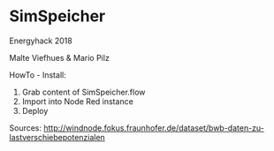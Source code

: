 # SimSpeicher
Energyhack 2018

Malte Viefhues & Mario Pilz

HowTo - Install:
1. Grab content of SimSpeicher.flow 
2. Import into Node Red instance
3. Deploy

Sources:
http://windnode.fokus.fraunhofer.de/dataset/bwb-daten-zu-lastverschiebepotenzialen
